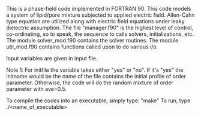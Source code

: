 This is a phase-field code implemented in FORTRAN 90. This code models a system of lipid/pore mixture subjected to applied electric field. Allen-Cahn type equation are utilized along with electric field equations under leaky dielectric assumption. The file "manager.f90" is the highest level of control, co-ordinating, so to speak, the sequence to calls solvers, initializations, etc. The module solver_mod.f90 contains the  solver routines. The module util_mod.f90 contains functions called upon to do various i/o.

Input variables are given in input file.

Note 1: For initfile the variable takes either "yes" or "no". If it's "yes" the initname would be the name of the file contains the initial profile of order parameter. Otherwise, the code will do the random mixture of order parameter with ave=0.5.

To compile the codes into an executable, simply type: "make"
To run, type ./<name_of_executable>

